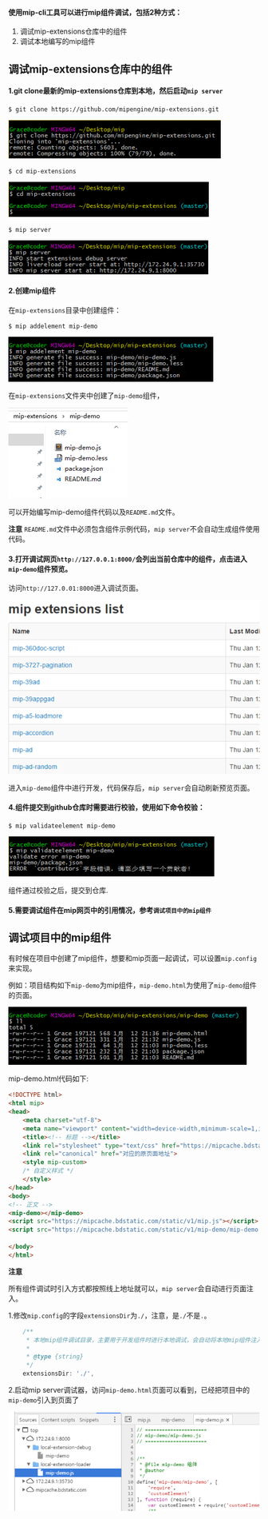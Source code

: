 
#### 使用mip-cli工具可以进行mip组件调试，包括2种方式：

1. 调试mip-extensions仓库中的组件
2. 调试本地编写的mip组件


## 调试mip-extensions仓库中的组件

#### 1.git clone最新的mip-extensions仓库到本地，然后启动`mip server`  

```
$ git clone https://github.com/mipengine/mip-extensions.git

```  
![git clone](./img/13_gitclone.jpg)   

``` 
$ cd mip-extensions  

```
![cdextensions](./img/13_cdextensions.jpg)    

```
$ mip server

```
![mipserver](./img/13_mipserver.jpg)  


#### 2.创建mip组件

在`mip-extensions`目录中创建组件：

```
$ mip addelement mip-demo  
```
![addelement](./img/13_addelement.jpg)  

在`mip-extensions`文件夹中创建了`mip-demo`组件，

![mip-demo](./img/13_mip-demo.jpg)  


可以开始编写mip-demo组件代码以及`README.md`文件。

**注意**
`README.md`文件中必须包含组件示例代码，`mip server`不会自动生成组件使用代码。

#### 3.打开调试网页`http://127.0.0.1:8000/`会列出当前仓库中的组件，点击进入`mip-demo`组件预览。 

访问`http://127.0.01:8000`进入调试页面。   

![extension-list](./img/13_extension-list.jpg)       

进入`mip-demo`组件中进行开发，代码保存后，`mip server`会自动刷新预览页面。  


#### 4.组件提交到github仓库时需要进行校验，使用如下命令校验：

```
$ mip validateelement mip-demo
```

![mip-etensions-validate](./img/13_mipvalidate.jpg)

组件通过校验之后，提交到仓库.

#### 5.需要调试组件在mip网页中的引用情况，参考`调试项目中的mip组件`


## 调试项目中的mip组件

有时候在项目中创建了mip组件，想要和mip页面一起调试，可以设置`mip.config`来实现。

例如：项目结构如下`mip-demo`为mip组件，`mip-demo.html`为使用了`mip-demo`组件的页面。

![ll](./img/13_ll.jpg)  


mip-demo.html代码如下:

```html
<!DOCTYPE html>
<html mip>
<head>
    <meta charset="utf-8">
    <meta name="viewport" content="width=device-width,minimum-scale=1,initial-scale=1">
    <title><!-- 标题 --></title>
    <link rel="stylesheet" type="text/css" href="https://mipcache.bdstatic.com/static/v1/mip.css">
    <link rel="canonical" href="对应的原页面地址">
    <style mip-custom>
    /* 自定义样式 */
    </style>
</head>
<body>
<!-- 正文 -->
<mip-demo></mip-demo>
<script src="https://mipcache.bdstatic.com/static/v1/mip.js"></script>
<script src="https://mipcache.bdstatic.com/static/v1/mip-demo/mip-demo.js"></script>

</body>
</html>
```

**注意**

所有组件调试时引入方式都按照线上地址就可以，`mip server`会自动进行页面注入。


1.修改`mip.config`的字段`extensionsDir`为`./`，注意，是`./`不是`.`。

```javascript
    /**
     * 本地mip组件调试目录，主要用于开发组件时进行本地调试，会自动将本地mip组件注入到当前访问的页面中去
     *
     * @type {string}
     */
    extensionsDir: './',
```

2.启动mip server调试器，访问`mip-demo.html`页面可以看到，已经把项目中的`mip-demo`引入到页面了

![mipdemojs](./img/13_mipdemojs.jpg)






